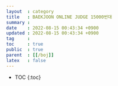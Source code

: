 ```yaml
---
layout  : category
title   : BAEKJOON ONLINE JUDGE 15000번대
summary : 
date    : 2022-08-15 00:43:34 +0900
updated : 2022-08-15 00:43:34 +0900
tag     : 
toc     : true
public  : true
parent  : [[/boj]]
latex   : false
---
```

* TOC
{:toc}
